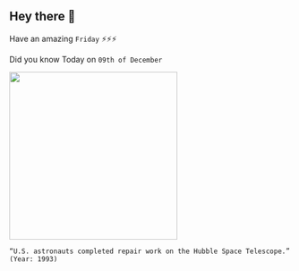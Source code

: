 ## Hey there 👋
Have an amazing `Friday` ⚡⚡⚡

Did you know Today on `09th of December`
 
 [<img src="https://www.nasa.gov/sites/default/files/thumbnails/image/sts61inspace_full.jpg" width="300" />](https://www.nasa.gov/mission_pages/hubble/servicing/index.html) 
 ```
“U.S. astronauts completed repair work on the Hubble Space Telescope.” (Year: 1993)
```

